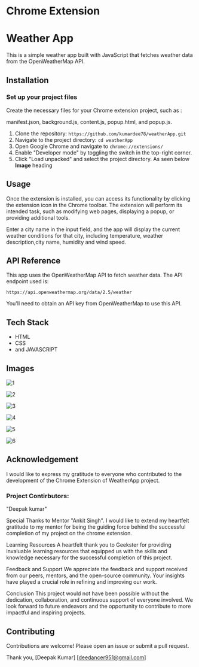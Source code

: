 
# Chrome Extension
# Weather App

This is a simple weather app built with JavaScript that fetches weather data from the OpenWeatherMap API.

## Installation

### Set up your project files
Create the necessary files for your Chrome extension project, such as :

manifest.json, background.js, content.js, popup.html, and popup.js.

1. Clone the repository: `https://github.com/kumardee78/weatherApp.git`
2. Navigate to the project directory: `cd weatherApp`
3. Open Google Chrome and navigate to `chrome://extensions/`
4. Enable "Developer mode" by toggling the switch in the top-right corner.
5. Click "Load unpacked" and select the project directory.
   As seen below **Image** heading 

## Usage
Once the extension is installed, you can access its functionality by clicking the extension icon in the Chrome toolbar. The extension will perform its intended task, such as modifying web pages, displaying a popup, or providing additional tools.

Enter a city name in the input field, and the app will display the current weather conditions for that city, including temperature, weather description,city name, humidity and wind speed.
## API Reference

This app uses the OpenWeatherMap API to fetch weather data. The API endpoint used is:

`https://api.openweathermap.org/data/2.5/weather`

You'll need to obtain an API key from OpenWeatherMap to use this API.


## Tech Stack
* HTML 
* CSS 
* and JAVASCRIPT

## Images

![1](https://github.com/kumardee78/weatherApp/assets/159279737/a594151b-5ed6-45e3-b9f8-b736366916f1)

![2](https://github.com/kumardee78/weatherApp/assets/159279737/c22a4a79-a804-4aae-8bbf-6c0303d37bea)

![3](https://github.com/kumardee78/weatherApp/assets/159279737/8ff31bd8-a23b-48b8-82ba-da5e2b7976f6)

![4](https://github.com/kumardee78/weatherApp/assets/159279737/de5cc7be-b43e-4a1f-8cfd-8e02b6a65412)

![5](https://github.com/kumardee78/weatherApp/assets/159279737/551e751b-8dac-450a-b775-102ab6af10d5)

![6](https://github.com/kumardee78/weatherApp/assets/159279737/e84ccfcf-6e08-4b6c-b616-6a456328edcf)


## Acknowledgement
I would like to express my gratitude to everyone who contributed to the development of the Chrome Extension of WeatherApp project.

### Project Contirbutors:
"Deepak kumar"

Special Thanks to Mentor "Ankit Singh".
I would like to extend my heartfelt gratitude to my mentor for being the guiding force behind the successful completion of my project on the chrome extension.

Learning Resources
A heartfelt thank you to Geekster for providing invaluable learning resources that equipped us with the skills and knowledge necessary for the successful completion of this project.

Feedback and Support
We appreciate the feedback and support received from our peers, mentors, and the open-source community. Your insights have played a crucial role in refining and improving our work.

Conclusion
This project would not have been possible without the dedication, collaboration, and continuous support of everyone involved. We look forward to future endeavors and the opportunity to contribute to more impactful and inspiring projects.


## Contributing

Contributions are welcome! Please open an issue or submit a pull request.

Thank you, [Deepak Kumar] [deedancer951@gmail.com]
